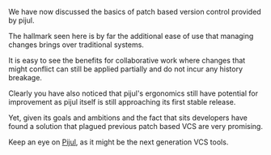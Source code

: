 We have now discussed the basics of patch based version control provided by pijul.

The hallmark seen here is by far the additional ease of use that managing changes brings over traditional systems.

It is easy to see the benefits for collaborative work where changes that might conflict can still be applied partially and do not incur any history breakage.

Clearly you have also noticed that pijul's ergonomics still have potential for improvement as pijul itself is still approaching its first stable release.

Yet, given its goals and ambitions and the fact that sits developers have found a solution that plagued previous patch based VCS are very promising.

Keep an eye on [Pijul](https://pijul.org/), as it might be the next generation VCS tools.
